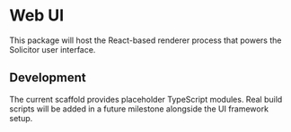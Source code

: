# Web UI

This package will host the React-based renderer process that powers the Solicitor user interface.

## Development

The current scaffold provides placeholder TypeScript modules. Real build scripts will be added in a
future milestone alongside the UI framework setup.
